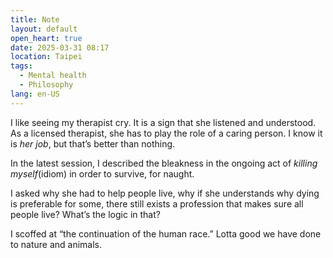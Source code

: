 ```yaml
---
title: Note
layout: default
open_heart: true
date: 2025-03-31 08:17
location: Taipei
tags: 
  - Mental health
  - Philosophy
lang: en-US
---
```


I like seeing my therapist cry. It is a sign that she listened and understood. As a licensed therapist, she has to play the role of a caring person. I know it is _her job_, but that’s better than nothing.

In the latest session, I described the bleakness in the ongoing act of _killing myself_(idiom) in order to survive, for naught.

I asked why she had to help people live, why if she understands why dying is preferable for some, there still exists a profession that makes sure all people live? What’s the logic in that? 

I scoffed at “the continuation of the human race.” Lotta good we have done to nature and animals.
